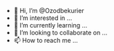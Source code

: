 - 👋 Hi, I’m @Ozodbekurier
- 👀 I’m interested in ...
- 🌱 I’m currently learning ...
- 💞️ I’m looking to collaborate on ...
- 📫 How to reach me ...

<!---
Ozodbekurier/Ozodbekurier is a ✨ special ✨ repository because its `README.md` (this file) appears on your GitHub profile.
You can click the Preview link to take a look at your changes.
--->
